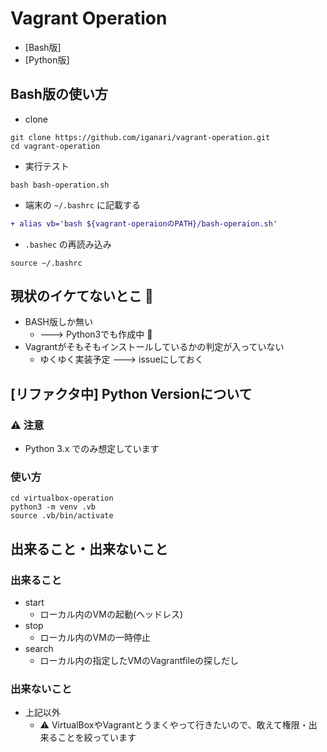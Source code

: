# Vagrant Operation

+ [Bash版]
+ [Python版]

## Bash版の使い方

+ clone

```
git clone https://github.com/iganari/vagrant-operation.git
cd vagrant-operation
```

+ 実行テスト

```
bash bash-operation.sh
```

+ 端末の `~/.bashrc` に記載する

```diff
+ alias vb='bash ${vagrant-operaionのPATH}/bash-operaion.sh'
```

+ `.bashec` の再読み込み

```
source ~/.bashrc
```

## 現状のイケてないとこ :no_good:

+ BASH版しか無い
    + ---> Python3でも作成中 :snake:
+ Vagrantがそもそもインストールしているかの判定が入っていない
    + ゆくゆく実装予定 ---> issueにしておく

## [リファクタ中] Python Versionについて

### :warning: 注意

+ Python 3.x でのみ想定しています

### 使い方

```
cd virtualbox-operation
python3 -m venv .vb
source .vb/bin/activate
```


## 出来ること・出来ないこと

### 出来ること

+ start
    + ローカル内のVMの起動(ヘッドレス)
+ stop
    + ローカル内のVMの一時停止
+ search
    + ローカル内の指定したVMのVagrantfileの探しだし

### 出来ないこと

+ 上記以外
    + :warning: VirtualBoxやVagrantとうまくやって行きたいので、敢えて権限・出来ることを絞っています
